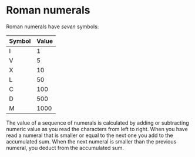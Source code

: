 # Roman numerals

Roman numerals have *seven* symbols:

| Symbol | Value |
| -- | -- |
|  I | 1    |
|  V | 5    |
|  X | 10   |
|  L | 50   |
|  C | 100  |
|  D | 500  |
|  M | 1000 |

The value of a sequence of numerals is calculated by adding or subtracting numeric value as you read the characters from left to right. When you have read a numeral that is smaller or equal to the next one you add to the accumulated sum. When the next numeral is smaller than the previous numeral, you deduct from the accumulated sum.